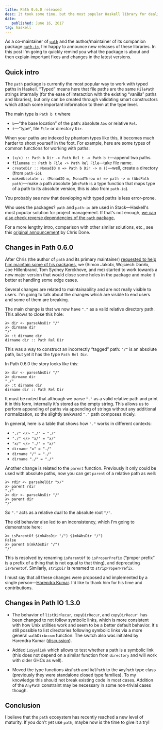```yaml
---
title: Path 0.6.0 released
desc: It took some time, but the most popular Haskell library for dealing with well-typed paths got to its next (semi)-major version, yay!
date:
   published: June 16, 2017
tag: haskell
---
```


As a co-maintainer of [`path`](https://hackage.haskell.org/package/path) and
the author/maintainer of its companion package
[`path-io`](https://hackage.haskell.org/package/path-io), I'm happy to
announce new releases of these libraries. In this post I'm going to quickly
remind you what the package is about and then explain important fixes and
changes in the latest versions.

## Quick intro

The `path` package is currently the most popular way to work with typed
paths in Haskell. “Typed” means here that file paths are the same `FilePath`
strings internally (for the ease of interaction with the existing “vanilla”
paths and libraries), but only can be created through validating smart
constructors which attach some important information to them at the type
level.

The main type is `Path b t` where

* `b`—“the base location” of the path: absolute `Abs` or relative `Rel`.
* `t`—“type”, file `File` or directory `Dir`.

When your paths are indexed by phantom types like this, it becomes much
harder to shoot yourself in the foot. For example, here are some types of
common functions for working with paths:

* `(</>) :: Path b Dir -> Path Rel t -> Path b t`—append two paths.
* `filename :: Path b File -> Path Rel File`—take file name.
* `createDir :: MonadIO m => Path b Dir -> m ()`—well, create a directory
  (from `path-io`).
* `makeAbsolute :: (MonadIO m, MonadThrow m) => path -> m (AbsPath
  path)`—make a path absolute (`AbsPath` is a type function that maps type
  of a path to its absolute version, this is also from `path-io`).

You probably see now that developing with typed paths is less error-prone.

Who uses the packages? `path` and `path-io` are used in Stack—Haskell's most
popular solution for project management. If that's not
enough, [we can also check reverse dependencies of the `path` package.](http://packdeps.haskellers.com/reverse/path)

For a more lengthy intro, comparison with other similar solutions, etc., see
this [original announcement](http://chrisdone.com/posts/path-package) by Chris Done.

## Changes in Path 0.6.0

After Chris (the author of `path` and its primary
maintainer) [requested to help him maintain some of his packages](https://mail.haskell.org/pipermail/haskell-cafe/2017-February/126401.html), we
(Simon Jakobi, Wojciech Daniło, Joe Hillenbrand, Tom Sydney Kerckhove, and
me) started to work towards a new major version that would close some holes
in the package and make it better at handling some edge cases.

Several changes are related to maintainability and are not really visible to
users. I'm going to talk about the changes which are visible to end users
and some of them are breaking.

The main change is that we now have `"."` as a valid relative directory
path. This allows to close this hole:

```
λ> dir <- parseAbsDir "/"
λ> dirname dir
"/"
λ> :t dirname dir
dirname dir :: Path Rel Dir
```

This was a way to construct an incorrectly “tagged” path: `"/"` is an
absolute path, but yet it has the type `Path Rel Dir`.

In Path 0.6.0 the story looks like this:

```
λ> dir <- parseAbsDir "/"
λ> dirname dir
"./"
λ> :t dirname dir
dirname dir :: Path Rel Dir
```

It must be noted that although we parse `"."` as a valid relative path and
print it in this form, internally it's stored as the empty string. This
allows us to perform appending of paths via appending of strings without any
additional normalization, so the slightly awkward `"."` path composes
nicely.

In general, here is a table that shows how `"."` works in different
contexts:

* `"./" </> "./" = "./"`
* `"./" </> "x/" = "x/"`
* `"x/" </> "./" = "x/"`
* `dirname "x" = "./"`
* `dirname "/" = "./"`
* `dirname "./" = "./"`

Another change is related to the `parent` function. Previously it only could
be used with absolute paths, now you can get `parent` of a relative path as
well:

```
λ> rdir <- parseRelDir "x/"
λ> parent rdir
"./"
λ> dir <- parseAbsDir "/"
λ> parent dir
"/"
```

So `"."` acts as a relative dual to the absolute root `"/"`.

The old behavior also led to an inconsistency, which I'm going to
demonstrate here:

```
λ> isParentOf $(mkAbsDir "/") $(mkAbsDir "/")
False
λ> parent $(mkAbsDir "/")
"/"
```

This is resolved by renaming `isParentOf` to `isProperPrefix` (“proper
prefix” is a prefix of a thing that is not equal to that thing), and
deprecating `isParentOf`. Similarly, `stripDir` is renamed to
`stripProperPrefix`.

I must say that all these changes were proposed and implemented by a single
person—[Harendra Kumar](https://github.com/harendra-kumar). I'd like to thank him for his time and
contributions.

## Changes in Path IO 1.3.0

* The behavior of `listDirRecur`, `copyDirRecur`, and `copyDirRecur'` has
  been changed to not follow symbolic links, which is more consistent with
  how Unix utilities work and seem to be a better default behavior. It's
  still possible to list directories following symbolic links via a more
  general `walkDirAccum` function. The switch also was initiated by Harendra
  Kumar ([discussion](https://github.com/mrkkrp/path-io/issues/12)).

* Added `isSymlink` which allows to test whether a path is a symbolic link
  (this does not depend on a similar function from `directory` and will work
  with older GHCs as well).

* Moved the type functions `AbsPath` and `RelPath` to the `AnyPath` type
  class (previously they were standalone closed type families). To my
  knowledge this should not break existing code in most cases. Addition of
  the `AnyPath` constraint may be necessary in some non-trivial cases
  though.

## Conclusion

I believe that the `path` ecosystem has recently reached a new level of
maturity. If you don't yet use `path`, maybe now is the time to give it a
try!
